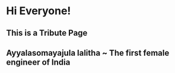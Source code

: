<h1>Hi Everyone!</h1>

<h2><b>This is a Tribute Page</b></h2>
<h2>Ayyalasomayajula lalitha ~ The first female engineer of India</h2>

<p></p>
